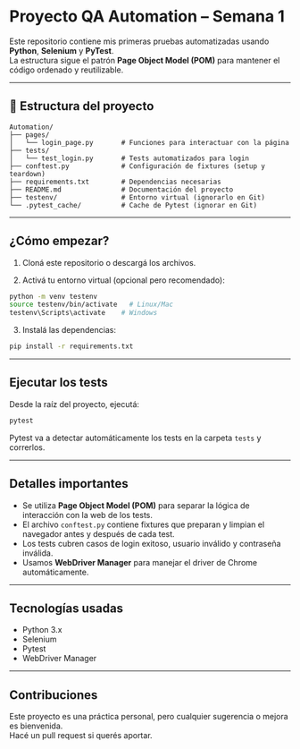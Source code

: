 # Proyecto QA Automation – Semana 1

Este repositorio contiene mis primeras pruebas automatizadas usando **Python**, **Selenium** y **PyTest**.  
La estructura sigue el patrón **Page Object Model (POM)** para mantener el código ordenado y reutilizable.

---

## 📂 Estructura del proyecto

```plaintext
Automation/
├── pages/
│   └── login_page.py       # Funciones para interactuar con la página
├── tests/
│   └── test_login.py       # Tests automatizados para login
├── conftest.py             # Configuración de fixtures (setup y teardown)
├── requirements.txt        # Dependencias necesarias
├── README.md               # Documentación del proyecto
├── testenv/                # Entorno virtual (ignorarlo en Git)
└── .pytest_cache/          # Cache de Pytest (ignorar en Git)
```

---

##  ¿Cómo empezar?

1. Cloná este repositorio o descargá los archivos.

2. Activá tu entorno virtual (opcional pero recomendado):

```bash
python -m venv testenv
source testenv/bin/activate   # Linux/Mac
testenv\Scripts\activate    # Windows
```

3. Instalá las dependencias:

```bash
pip install -r requirements.txt
```

---

## Ejecutar los tests

Desde la raíz del proyecto, ejecutá:

```bash
pytest
```

Pytest va a detectar automáticamente los tests en la carpeta `tests` y correrlos.

---

## Detalles importantes

- Se utiliza **Page Object Model (POM)** para separar la lógica de interacción con la web de los tests.
- El archivo `conftest.py` contiene fixtures que preparan y limpian el navegador antes y después de cada test.
- Los tests cubren casos de login exitoso, usuario inválido y contraseña inválida.
- Usamos **WebDriver Manager** para manejar el driver de Chrome automáticamente.

---

## Tecnologías usadas

- Python 3.x  
- Selenium  
- Pytest  
- WebDriver Manager  

---

## Contribuciones

Este proyecto es una práctica personal, pero cualquier sugerencia o mejora es bienvenida.  
Hacé un pull request si querés aportar.
